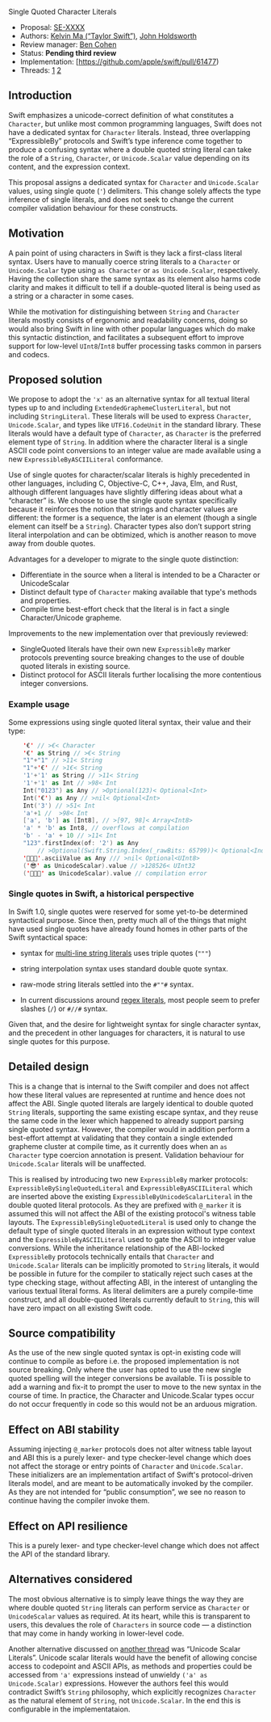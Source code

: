  Single Quoted Character Literals

 * Proposal: [SE-XXXX](0000-single-quoted-character-literals.md)
 * Authors: [Kelvin Ma (“Taylor Swift”)](https://github.com/kelvin13), [John Holdsworth](https://github.com/johnno1962)
 * Review manager: [Ben Cohen](https://github.com/airspeedswift)
 * Status: **Pending third review** 
 * Implementation: [https://github.com/apple/swift/pull/61477)
 * Threads: [1](https://forums.swift.org/t/prepitch-character-integer-literals/10442) [2](https://forums.swift.org/t/se-0243-codepoint-and-character-literals/21188)

 ## Introduction

 Swift emphasizes a unicode-correct definition of what constitutes a `Character`, but unlike most common programming languages, Swift does not have a dedicated syntax for `Character` literals. Instead, three overlapping “ExpressibleBy” protocols and Swift’s type inference come together to produce a confusing syntax where a double quoted string literal can take the role of a `String`, `Character`, or `Unicode.Scalar` value depending on its content, and the expression context. 

 This proposal assigns a dedicated syntax for `Character` and `Unicode.Scalar` values, using single quote (`'`) delimiters. This change solely affects the type inference of single literals, and does not seek to change the current compiler validation behaviour for these constructs.

 ## Motivation

 A pain point of using characters in Swift is they lack a first-class literal syntax. Users have to manually coerce string literals to a `Character` or `Unicode.Scalar` type using `as Character` or `as Unicode.Scalar`, respectively. Having the collection share the same syntax as its element also harms code clarity and makes it difficult to tell if a double-quoted literal is being used as a string or a character in some cases.

 While the motivation for distinguishing between `String` and `Character` literals mostly consists of ergonomic and readability concerns, doing so would also bring Swift in line with other popular languages which do make this syntactic distinction, and facilitates a subsequent effort to improve support for low-level `UInt8`/`Int8` buffer processing tasks common in parsers and codecs.

 ## Proposed solution

 We propose to adopt the `'x'` as an alternative syntax for all textual literal types up to and including `ExtendedGraphemeClusterLiteral`, but not including `StringLiteral`. These literals will be used to express `Character`, `Unicode.Scalar`, and types like `UTF16.CodeUnit` in the standard library. These literals would have a default type of `Character`, as `Character` is the preferred element type of `String`. In addition where the character literal is a single ASCII code point conversions to an integer value are made available using a new `ExpressibleByASCIILiteral` conformance.

 Use of single quotes for character/scalar literals is highly precedented in other languages, including C, Objective-C, C++, Java, Elm, and Rust, although different languages have slightly differing ideas about what a “character” is. We choose to use the single quote syntax specifically because it reinforces the notion that strings and character values are different: the former is a sequence, the later is an element (though a single element can itself be a `String`). Character types also don’t support string literal interpolation and can be obtimized, which is another reason to move away from double quotes.
 
 Advantages for a developer to migrate to the single quote distinction:
 
  * Differentiate in the source when a literal is intended to be a Character or UnicodeScalar
  * Distinct default type of `Character` making available that type's methods and properties.
  * Compile time best-effort check that the literal is in fact a single Character/Unicode grapheme.

 Improvements to the new implementation over that previously reviewed:
 
  * SingleQuoted literals have their own new `ExpressibleBy` marker protocols preventing source breaking changes to the use of double quoted literals in existing source.
  * Distinct protocol for ASCII literals further localising the more contentious integer conversions.
 
 ### Example usage
 
 Some expressions using single quoted literal syntax, their value and their type:

```Swift
	'€' // >€< Character
	'€' as String // >€< String
	"1"+"1" // >11< String
	"1"+'€' // >1€< String
	'1'+'1' as String // >11< String
	'1'+'1' as Int // >98< Int
	Int("0123") as Any // >Optional(123)< Optional<Int>
	Int('€') as Any // >nil< Optional<Int>
	Int('3') // >51< Int
	'a'+1 //  >98< Int
	['a', 'b'] as [Int8], // >[97, 98]< Array<Int8>
	'a' * 'b' as Int8, // overflows at compilation
	'b' - 'a' + 10 // >11< Int
	"123".firstIndex(of: '2') as Any 
		// >Optional(Swift.String.Index(_rawBits: 65799))< Optional<Index>
	'👩🏼‍🚀'.asciiValue as Any /// >nil< Optional<UInt8>
	('😎' as UnicodeScalar).value // >128526< UInt32
	('👩🏼‍🚀' as UnicodeScalar).value // compilation error
```
 ### Single quotes in Swift, a historical perspective

 In Swift 1.0, single quotes were reserved for some yet-to-be determined syntactical purpose. Since then, pretty much all of the things that might have used single quotes have already found homes in other parts of the Swift syntactical space:

 - syntax for [multi-line string literals](https://github.com/apple/swift-evolution/blob/master/proposals/0168-multi-line-string-literals.md) uses triple quotes (`"""`)

 - string interpolation syntax uses standard double quote syntax. 

 - raw-mode string literals settled into the `#""#` syntax. 

 - In current discussions around [regex literals](https://forums.swift.org/t/string-update/7398/6), most people seem to prefer slashes (`/`) or `#//#` syntax.

 Given that, and the desire for lightweight syntax for single character syntax, and the precedent in other languages for characters, it is natural to use single quotes for this purpose.

 ## Detailed design

 This is a change that is internal to the Swift compiler and does not affect how these literal values are represented at runtime and hence does not affect the ABI. Single quoted literals are largely identical to double quoted `String` literals, supporting the same existing escape syntax, and they reuse the same code in the lexer which happened to already support parsing single quoted syntax. However, the compiler would in addition perform a best-effort attempt at validating that they contain a single extended grapheme cluster at compile time, as it currently does when an `as Character` type coercion annotation is present. Validation behaviour for `Unicode.Scalar` literals will be unaffected. 

This is realised by introducing two new `ExpressibleBy` marker protocols: `ExpressibleBySingleQuotedLiteral` and `ExpressibleByASCIILiteral` which are inserted above the existing `ExpressibleByUnicodeScalarLiteral` in the double quoted literal protocols. As they are prefixed with `@_marker` it is assumed this will not affect the ABI of the existing protocol's witness table layouts. The `ExpressibleBySingleQuotedLiteral` is used only to change the default type of single quoted literals in an expression without type context and the `ExpressibleByASCIILiteral` used to gate the ASCII to integer value conversions. While the inheritance relationship of the ABI-locked `ExpressibleBy` protocols technically entails that `Character` and `Unicode.Scalar` literals can be implicitly promoted to `String` literals, it would be possible in future for the compiler to statically reject such cases at the type checking stage, without affecting ABI, in the interest of untangling the various textual literal forms. As literal delimiters are a purely compile-time construct, and all double-quoted literals currently default to `String`, this will have zero impact on all existing Swift code.

 ## Source compatibility

As the use of the new single quoted syntax is opt-in existing code will continue to compile as before i.e. the proposed implementation is not source breaking. Only where the user has opted to use the new single quoted spelling will the integer conversions be available. Ti is possible to add a warning and fix-it to prompt the user to move to the new syntax in the course of time. In practice, the Character and Unicode.Scalar types occur do not occur frequently in code so this would not be an arduous migration.

 ## Effect on ABI stability

 Assuming injecting `@_marker` protocols does not alter witness table layout and ABI this is a purely lexer- and type checker-level change which does not affect the storage or entry points of `Character` and `Unicode.Scalar`. These initializers are an implementation artifact of Swift's protocol-driven literals model, and are meant to be automatically invoked by the compiler. As they are not intended for “public consumption”, we see no reason to continue having the compiler invoke them.

 ## Effect on API resilience

 This is a purely lexer- and type checker-level change which does not affect the API of the standard library.

 ## Alternatives considered

 The most obvious alternative is to simply leave things the way they are where double quoted `String` literals can perform service as `Character` or `UnicodeScalar` values as required. At its heart, while this is transparent to users, this devalues the role of `Characters` in source code — a distinction that may come in handy working in lower-level code. 

 Another alternative discussed on [another thread](https://forums.swift.org/t/unicode-scalar-literals/22224) was “Unicode Scalar Literals”. Unicode scalar literals would have the benefit of allowing concise access to codepoint and ASCII APIs, as methods and properties could be accessed from `'a'` expressions instead of unwieldy `('a' as Unicode.Scalar)` expressions. However the authors feel this would contradict Swift’s `String` philosophy, which explicitly recognizes `Character` as the natural element of `String`, not `Unicode.Scalar`. In the end this is configurable in the implementataion.
